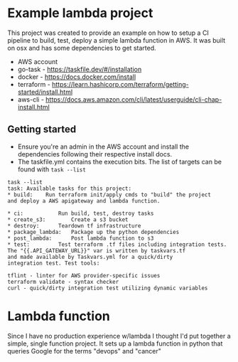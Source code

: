 # Example lambda project

This project was created to provide an example on how to setup a CI pipeline to build, test, deploy a simple lambda function in AWS. It was built on osx and has some dependencies to get started.

* AWS account
* go-task - https://taskfile.dev/#/installation
* docker - https://docs.docker.com/install
* terraform - https://learn.hashicorp.com/terraform/getting-started/install.html
* aws-cli - https://docs.aws.amazon.com/cli/latest/userguide/cli-chap-install.html 

## Getting started

* Ensure you're an admin in the AWS account and install the dependencies following their respective install docs.
* The taskfile.yml contains the execution bits. The list of targets can be found with `task --list`
```
task --list
task: Available tasks for this project:
* build: 	Run terraform init/apply cmds to "build" the project
and deploy a AWS apigateway and lambda function.

* ci: 			Run build, test, destroy tasks
* create_s3: 		Create a s3 bucket
* destroy: 		Teardown tf infrastructure
* package_lambda: 	Package up the python dependencies
* post_lambda: 		Post lambda function to s3
* test: 		Test terraform .tf files including integration tests.
The "{{.API_GATEWAY_URL}}" var is written by taskvars.tf
and made available by Taskvars.yml for a quick/dirty
integration test. Test tools:

tflint - linter for AWS provider-specific issues
terraform validate - syntax checker
curl - quick/dirty integration test utilizing dynamic variables
```

# Lambda function
Since I have no production experience w/lambda I thought I'd put together a simple, single function project. It sets up a lambda function in python that queries Google for the terms "devops" and "cancer"
